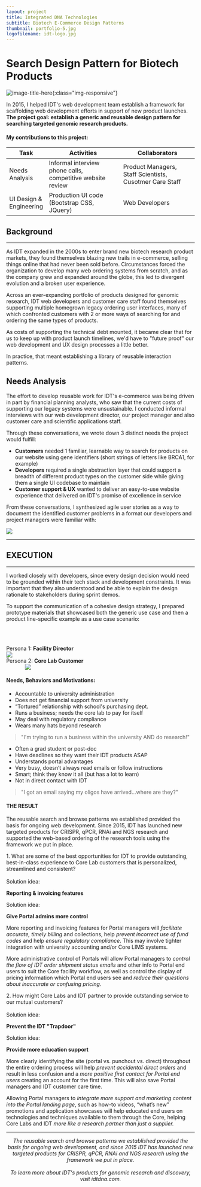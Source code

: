 ```yaml
---
layout: project
title: Integrated DNA Technologies
subtitle: Biotech E-Commerce Design Patterns
thumbnail: portfolio-5.jpg
logofilename: idt-logo.jpg
---
```

# Search Design Pattern for Biotech Products
![image-title-here](/img/portfolio-5-main.jpg){:class="img-responsive"}

<!--### Background-->

<!--<div class="lead">Genes are the "software" of life which is passed from parent to offspring over generations. Combined with environmental and developmental factors, they give us our physical form.</div>-->
<div class="lead text-justified">In 2015, I helped IDT's web development team establish a framework for scaffolding web development efforts in support of new product launches. <strong>The project goal: establish a generic and reusable design pattern for searching targeted genomic research products.
</strong></div>


<div class="myrole">
<h4 class="mycontributions">My contributions to this project:</h4>
<div>
<table class="table table-condensed">
<thead>
<tr>
<th class="hidden-xs">Task</th>
<th style="width:40%;">Activities</th>
<th style="width:40%;">Collaborators</th>
</tr>
</thead>
<tbody>
<tr>
<td class="hidden-xs">Needs Analysis</td>
<td>Informal interview phone calls, competitive website review</td>
<td>Product Managers, Staff Scientists, Cusotmer Care Staff</td>
</tr>
<tr>
<td class="hidden-xs">UI Design & Engineering</td>
<td>Production UI code (Bootstrap CSS, JQuery)</td>
<td>Web Developers</td>
</tr>
</tbody>
</table>
</div>
</div>


## Background
------

As IDT expanded in the 2000s to enter brand new biotech research product markets, they found themselves blazing new trails in e-commerce, selling things online that had never been sold before. Circumstances forced the organization to develop many web ordering systems from scratch, and as the company grew and expanded around the globe, this led to divergent evolution and a broken user experience.

Across an ever-expanding portfolio of products designed for genomic research, IDT web developers and customer care staff found themselves supporting multiple homegrown legacy ordering user interfaces, many of which confronted customers with 2 or more ways of searching for and ordering the same types of products.

As costs of supporting the technical debt mounted, it became clear that for us to keep up with product launch timelines, we'd have to "future proof" our web development and UX design processes a little better.

 In practice, that meant establishing a library of reusable interaction patterns.



## Needs Analysis

The effort to develop reusable work for IDT's e-commerce was being driven in part by financial planning analysts, who saw that the current costs of supporting our legacy systems were unsustainable. I conducted informal interviews with our web development director, our project manager and also customer care and scientific applications staff.


<p>Through these conversations, we wrote down 3 distinct needs the project would fulfill:
<ul class="needs-questions">
<li><strong>Customers</strong> needed 1 familiar, learnable way to search for products on our website using gene identifiers (short strings of letters like BRCA1, for example)</li>
<li><strong>Developers</strong> required a single abstraction layer that could support a breadth of different product types on the customer side while giving them a single UI codebase to maintain</strong></li>
<li><strong>Customer support & UX</strong> wanted to deliver an easy-to-use website experience that delivered on IDT's promise of excellence in service</li>
</ul>
</p>


From these conversations, I synthesized agile user stories as a way to document the identified customer problems in a format our developers and project managers were familiar with:

<img src="/img/portfolio-5-userstories.jpg" class="img-responsive" />


-----

## EXECUTION
------

I worked closely with developers, since every design decision would need to be grounded within their tech stack and development constraints. It was important that they also understood and be able to explain the design rationale to stakeholders during sprint demos.

To support the communication of a cohesive design strategy, I prepared prototype materials that showcased both the generic use case and then a product line-specific example as a use case scenario:


<br /><br />

<div class="row">
<div class="col-xs-6 col-sm-5 col-sm-offset-1 text-center">
<div class="lead">Persona 1: <strong>Facility Director</strong></div>
<img src="/img/portfolio-4-E-1.jpg" class="img-responsive" style="padding-right:50px;" />
</div>
<div class="col-xs-6 col-sm-5 text-center">
<div class="lead">Persona 2: <strong>Core Lab Customer</strong></div>
<img src="/img/portfolio-4-E-2.jpg" class="img-responsive" style="padding-left:50px;" />
</div>
</div>
<div class="row">
<div class="col-xs-12 col-sm-10 col-sm-offset-1 text-center">
<h4><strong>Needs, Behaviors and Motivations:</strong></h4>
</div>
</div>
<div class="row">
<div class="col-xs-6 col-sm-5 col-sm-offset-1">
<ul class="small">
<li>Accountable to university administration </li>
<li>Does not get financial support from university</li>
<li>“Tortured” relationship with school's purchasing dept.</li>
<li>Runs a business; needs the core lab to pay for itself</li>
<li>May deal with regulatory compliance</li>
<li>Wears many hats beyond research</li>
</ul>
<blockquote>
<p>"I'm trying to run a business within the university AND do research!"</p>
</blockquote>
</div>
<div class="col-xs-6 col-sm-5">
<ul class="small">
<li>Often a grad student or post-doc</li>
<li>Have deadlines so they want their IDT products ASAP</li>
<li>Understands portal advantages</li>
<li>Very busy, doesn’t always read emails or follow instructions</li>
<li>Smart; think they know it all (but has a lot to learn)</li>
<li>Not in direct contact with IDT</li>
</ul>
<blockquote>
<p>"I got an email saying my oligos have arrived...where are they?"</p>
</blockquote>
</div>
</div>


#### THE RESULT

The reusable search and browse patterns we established provided the basis for ongoing web development. Since 2015, IDT has launched new targeted products for CRISPR, qPCR, RNAi and NGS research and supported the web-based ordering of the research tools using the framework we put in place.

<div class="semihuge">1. What are some of the best opportunities for IDT to provide outstanding, best-in-class experience to Core Lab customers that is personalized, streamlined and consistent?</div>

<br />
<div class="row">
<div class="col-xs-5 col-xs-offset-1 text-center">Solution idea: <p><strong>Reporting & invoicing features</strong></p></div>
<div class="col-xs-5 text-center">Solution idea: <p><strong>Give Portal admins more control</strong></p></div>
</div>
<div class="row">
<div class="col-xs-5 col-xs-offset-1 text-center"><p>More reporting and invoicing features for Portal managers will <em>facilitate accurate, timely billing</em> and collections, help <em>prevent incorrect use of fund codes</em> and help <em>ensure regulatory compliance</em>. This may involve tighter integration with university accounting and/or Core LIMS systems.</p></div>
<div class="col-xs-5 text-center"><p>More administrative control of Portals will allow Portal managers to <em>control the flow of IDT order shipment status emails</em> and other info to Portal end users to suit the Core facility workflow, as well as control the display of pricing information which Portal end users see and <em>reduce their questions about inaccurate or confusing pricing.</em></p></div>
</div>



<div class="semihuge">2. How might Core Labs and IDT partner to provide outstanding service to our mutual customers?</div>

<br />

<div class="row">
<div class="col-xs-5 col-xs-offset-1 text-center">Solution idea: <p><strong>Prevent the IDT "Trapdoor"</strong></p></div>
<div class="col-xs-5 text-center">Solution idea: <p><strong>Provide more education support</strong></p></div>
</div>
<div class="row">
<div class="col-xs-5 col-xs-offset-1"><p>More clearly identifying the site (portal vs. punchout vs. direct) throughout the entire ordering process will help <em>prevent accidental direct orders</em> and result in less confusion and a <em>more positive first contact for Portal end users</em> creating an account for the first time. This will also save Portal managers and IDT customer care time.</p></div>
<div class="col-xs-5"><p>Allowing Portal managers to <em>integrate more support and marketing content into the Portal landing page</em>, such as how-to videos, “what’s new” promotions and application showcases will help educated end users on technologies and techniques available to them through the Core, helping Core Labs and IDT <em>more like a research partner than just a supplier.</em></p></div>
</div>

---

<div style="font-style:italic;text-align:center;">The reusable search and browse patterns we established provided the basis for ongoing web development, and since 2015 IDT has launched new targeted products for CRISPR, qPCR, RNAi and NGS research using the framework we put in place.<br /><br />To learn more about IDT's products for genomic research and discovery, visit idtdna.com. </div>

<br /><br />
